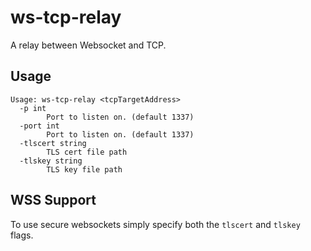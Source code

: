 # ws-tcp-relay
A relay between Websocket and TCP.

## Usage
```
Usage: ws-tcp-relay <tcpTargetAddress>
  -p int
        Port to listen on. (default 1337)
  -port int
        Port to listen on. (default 1337)
  -tlscert string
        TLS cert file path
  -tlskey string
        TLS key file path
```

## WSS Support
To use secure websockets simply specify both the `tlscert` and `tlskey` flags.
